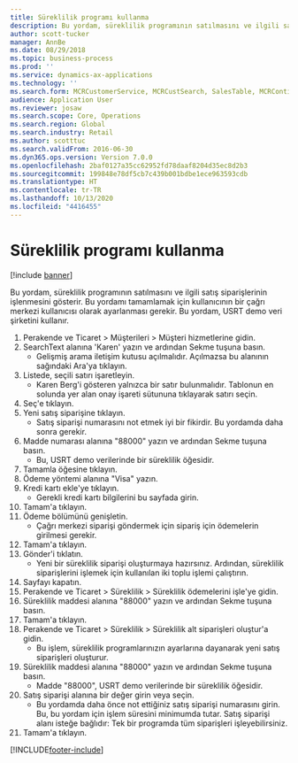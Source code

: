 ```yaml
---
title: Süreklilik programı kullanma
description: Bu yordam, süreklilik programının satılmasını ve ilgili satış siparişlerinin işlenmesini gösterir.
author: scott-tucker
manager: AnnBe
ms.date: 08/29/2018
ms.topic: business-process
ms.prod: ''
ms.service: dynamics-ax-applications
ms.technology: ''
ms.search.form: MCRCustomerService, MCRCustSearch, SalesTable, MCRContinuityCustInfo, MCRCustPaymLookup, CreditCardTokenization, CreditCardLookup, MCRSalesOrderRecap
audience: Application User
ms.reviewer: josaw
ms.search.scope: Core, Operations
ms.search.region: Global
ms.search.industry: Retail
ms.author: scotttuc
ms.search.validFrom: 2016-06-30
ms.dyn365.ops.version: Version 7.0.0
ms.openlocfilehash: 2baf0127a35cc62952fd78daaf8204d35ec8d2b3
ms.sourcegitcommit: 199848e78df5cb7c439b001bdbe1ece963593cdb
ms.translationtype: HT
ms.contentlocale: tr-TR
ms.lasthandoff: 10/13/2020
ms.locfileid: "4416455"
---
```

# <a name="using-continuity-program"></a>Süreklilik programı kullanma

[!include [banner](../includes/banner.md)]

Bu yordam, süreklilik programının satılmasını ve ilgili satış siparişlerinin işlenmesini gösterir. Bu yordamı tamamlamak için kullanıcının bir çağrı merkezi kullanıcısı olarak ayarlanması gerekir. Bu yordam, USRT demo veri şirketini kullanır.

1. Perakende ve Ticaret > Müşterileri > Müşteri hizmetlerine gidin.
2. SearchText alanına 'Karen' yazın ve ardından Sekme tuşuna basın.
    * Gelişmiş arama iletişim kutusu açılmalıdır. Açılmazsa bu alanının sağındaki Ara'ya tıklayın.  
3. Listede, seçili satırı işaretleyin.
    * Karen Berg'i gösteren yalnızca bir satır bulunmalıdır. Tablonun en solunda yer alan onay işareti sütununa tıklayarak satırı seçin.  
4. Seç'e tıklayın.
5. Yeni satış siparişine tıklayın.
    * Satış siparişi numarasını not etmek iyi bir fikirdir. Bu yordamda daha sonra gerekir.  
6. Madde numarası alanına "88000" yazın ve ardından Sekme tuşuna basın.
    * Bu, USRT demo verilerinde bir süreklilik öğesidir.  
7. Tamamla öğesine tıklayın.
8. Ödeme yöntemi alanına "Visa" yazın.
9. Kredi kartı ekle'ye tıklayın.
    * Gerekli kredi kartı bilgilerini bu sayfada girin.  
10. Tamam'a tıklayın.
11. Ödeme bölümünü genişletin.
    * Çağrı merkezi siparişi göndermek için sipariş için ödemelerin girilmesi gerekir.  
12. Tamam'a tıklayın.
13. Gönder'i tıklatın.
    * Yeni bir süreklilik siparişi oluşturmaya hazırsınız. Ardından, süreklilik siparişlerini işlemek için kullanılan iki toplu işlemi çalıştırın.  
14. Sayfayı kapatın.
15. Perakende ve Ticaret > Süreklilik > Süreklilik ödemelerini işle'ye gidin.
16. Süreklilik maddesi alanına "88000" yazın ve ardından Sekme tuşuna basın.
17. Tamam'a tıklayın.
18. Perakende ve Ticaret > Süreklilik > Süreklilik alt siparişleri oluştur'a gidin.
    * Bu işlem, süreklilik programlarınızın ayarlarına dayanarak yeni satış siparişleri oluşturur.  
19. Süreklilik maddesi alanına "88000" yazın ve ardından Sekme tuşuna basın.
    * Madde "88000", USRT demo verilerinde bir süreklilik öğesidir.  
20. Satış siparişi alanına bir değer girin veya seçin.
    * Bu yordamda daha önce not ettiğiniz satış siparişi numarasını girin. Bu, bu yordam için işlem süresini minimumda tutar. Satış siparişi alanı isteğe bağlıdır: Tek bir programda tüm siparişleri işleyebilirsiniz.  
21. Tamam'a tıklayın.



[!INCLUDE[footer-include](../../includes/footer-banner.md)]